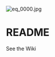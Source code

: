 ![eq_0000.jpg](https://bitbucket.org/repo/Rp975y/images/1781279572-eq_0000.jpg)
# README #
See the Wiki